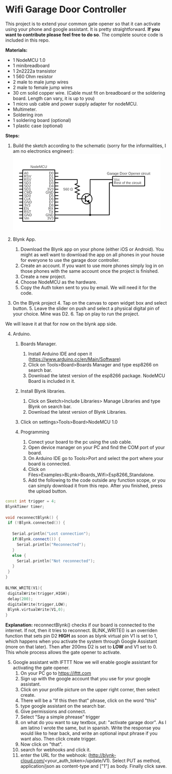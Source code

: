 # Wifi Garage Door Controller

This project is to extend your common gate opener so that it can activate using your phone and google assistant.  It is pretty straightforward. **If you want to contribute please feel free to do so**. The complete source code is included in this repo.

**Materials:**
- 1 NodeMCU 1.0
- 1 minibreadboard
- 1 2n2222a transistor
- 1 560 Ohm resistor
- 2  male to male jump wires
- 2 male to female jump wires
- 30 cm  solid copper wire. (Cable must fit on breadboard or the soldering board. Length can vary, it is up to you)
- 1 micro usb cable and power supply adapter for nodeMCU.
- Multimeter.
- Soldering iron
- 1 soldering board (optional)
- 1 plastic case (optional)

**Steps:**

1. Build the sketch according to the schematic (sorry for the informalities, I am no electronics engineer):
![alt_text](https://github.com/hector6298/Wifi-Garage-Door-Controller/blob/master/imgs/circuit.png)

1. Blynk App.
   1. Download the Blynk app on your phone (either iOS or Android). You might as well want to download the app on all phones in your house for everyone to use the garage door controller.
   2. Create an account. If you want to use more phones simply log in on those phones with the same account once the project is finished.
   3. Create a new project.
   4. Choose NodeMCU as the hardware.
   5. Copy the Auth token sent to you by email. We will need it for the code.
   
3. On the Blynk project
   4. Tap on the canvas to open widget box and select button.
   5. Leave the slider on push and select a physical digital pin of your choice. Mine was D2.
   6. Tap on play to run the project. 
   
We will leave it at that for now on the blynk app side.

4. Arduino.

   1. Boards Manager.
      1. Install Arduino IDE and open it (https://www.arduino.cc/en/Main/Software)
      2. Click on Tools>Board>Boards Manager and type esp8266 on search bar.
      3. Download the latest version of the esp8266 package. NodeMCU Board is included in it.
      
   2. Install Blynk libraries.
      1. Click on Sketch>Include Libraries> Manage Libraries and type Blynk on search bar.
      2. Download the latest version of Blynk Libraries.
      
   3. Click on  settings>Tools>Board>NodeMCU 1.0
   4. Programming
      1. Conect your board to the pc using the usb cable.
      2. Open device manager on your PC and find the COM port of your board.
      3. On Arduino IDE go to Tools>Port and select the port where your board is connected.
      4. Click on Files>Examples>BLynk>Boards_Wifi>Esp8266_Standalone.
      5) Add the following to the code outside any function scope, or you can simply download it from this repo. After you finished, press the upload button.
      
 ```C++
const int trigger = 4;
BlynkTimer timer; 

void reconnectBlynk() {
  if (!Blynk.connected()) {

    Serial.println("Lost connection");
    if(Blynk.connect()) {
      Serial.println("Reconnected");
    }
    else {
      Serial.println("Not reconnected");
    }
  }
}

BLYNK_WRITE(V1){
  digitalWrite(trigger,HIGH);
  delay(200);
  digitalWrite(trigger,LOW);
  Blynk.virtualWrite(V1,0);
}
```
**Explanation:** reconnectBlynk() checks if our board is connected to the internet. If not, then it tries to reconnect. BLINK_WRITE() is an overriden function that sets pin D2 **HIGH** as soon as blynk virtual pin V1 is set to 1, which happens when you activate the system through Google Assistant (more on that later). Then after 200ms D2 is set to **LOW** and V1 set to 0. This whole process allows the gate opener to activate.

5. Google assistant with IFTTT
Now we will enable google assistant for activating the gate opener.
   1. On your PC go to  https://ifttt.com
   2. Sign up with the google account that you use for your google assistant.
   3. Click on your profile picture on the upper right corner, then select create.
   4. There will be a "If this then that" phrase, click on the word "this"
   5. type google assistant on the search bar.
   6. Give permissions and connect.
   7. Select "Say a simple phrease" trigger
   8. on what do you want to say textbox, put: "activate garage door". As I am latino I wrote the same, but in spanish. Write the response you would like to hear back, and write an optional input phrase if you want also. Then click create trigger.
   9. Now click on "that".
   10. search for webhooks and click it.
   11. enter the URL for the webhook: (http://blynk-cloud.com/<your_auth_token>/update/V1). Select PUT as method, application/json as content-type and ["1"] as body. Finally click save.
    
